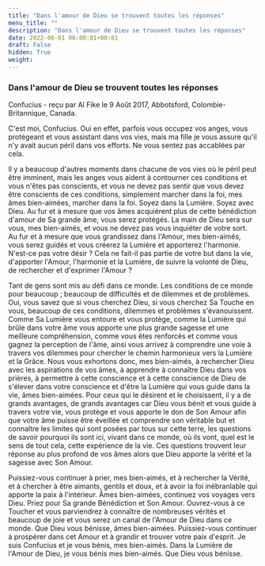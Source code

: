 ```yaml
---
title: "Dans l'amour de Dieu se trouvent toutes les réponses"
menu_title: ""
description: "Dans l'amour de Dieu se trouvent toutes les réponses"
date: 2022-06-01 06:00:01+00:81
draft: False
hidden: True
weight:
---
```

### Dans l'amour de Dieu se trouvent toutes les réponses

Confucius - reçu par Al Fike le 9 Août 2017, Abbotsford, Colombie-Britannique, Canada.

C'est moi, Confucius. Oui en effet, parfois vous occupez vos anges, vous protégeant et vous assistant dans vos vies, mais ma fille je vous assure qu'il n'y avait aucun péril dans vos efforts. Ne vous sentez pas accablées par cela.

Il y a beaucoup d'autres moments dans chacune de vos vies où le péril peut être imminent, mais les anges vous aident à contourner ces conditions et vous n'êtes pas conscients, et vous ne devez pas sentir que vous devez être conscients de ces conditions, simplement marcher dans la foi, mes âmes bien-aimées, marcher dans la foi. Soyez dans la Lumière. Soyez avec Dieu. Au fur et à mesure que vos âmes acquièrent plus de cette bénédiction d'amour de Sa grande âme, vous serez protégés. La main de Dieu sera sur vous, mes bien-aimés, et vous ne devez pas vous inquiéter de votre sort. Au fur et à mesure que vous grandissez dans l'Amour, mes bien-aimés, vous serez guidés et vous créerez la Lumière et apporterez l'harmonie. N'est-ce pas votre désir ? Cela ne fait-il pas partie de votre but dans la vie, d'apporter l'Amour, l'harmonie et la Lumière, de suivre la volonté de Dieu, de rechercher et d'exprimer l'Amour ?

Tant de gens sont mis au défi dans ce monde. Les conditions de ce monde pour beaucoup ; beaucoup de difficultés et de dilemmes et de problèmes. Oui, vous savez que si vous cherchez Dieu, si vous cherchez Sa Touche en vous, beaucoup de ces conditions, dilemmes et problèmes s'évanouissent. Comme Sa Lumière vous entoure et vous protège, comme la Lumière qui brûle dans votre âme vous apporte une plus grande sagesse et une meilleure compréhension, comme vous êtes renforcés et comme vous gagnez la perception de l'âme, ainsi vous arrivez à comprendre une voie à travers vos dilemmes pour chercher le chemin harmonieux vers la Lumière et la Grâce. Nous vous exhortons donc, mes bien-aimés, à rechercher Dieu avec les aspirations de vos âmes, à apprendre à connaître Dieu dans vos prières, à permettre à cette conscience et à cette conscience de Dieu de s'élever dans votre conscience et d'être la Lumière qui vous guide dans la vie, âmes bien-aimées. Pour ceux qui le désirent et le choisissent, il y a de grands avantages, de grands avantages car Dieu vous bénit et vous guide à travers votre vie, vous protège et vous apporte le don de Son Amour afin que votre âme puisse être éveillée et comprendre son véritable but et connaître les limites qui sont posées par tous sur cette terre, les questions de savoir pourquoi ils sont ici, vivant dans ce monde, où ils vont, quel est le sens de tout cela, cette expérience de la vie. Ces questions trouvent leur réponse au plus profond de vos âmes alors que Dieu apporte la vérité et la sagesse avec Son Amour.

Puissiez-vous continuer à prier, mes bien-aimés, et à rechercher la Vérité, et à chercher à être aimants, gentils et doux, et à avoir la foi inébranlable qui apporte la paix à l'intérieur. Âmes bien-aimées, continuez vos voyages vers Dieu. Priez pour Sa grande Bénédiction et Son Amour. Ouvrez-vous à ce Toucher et vous parviendrez à connaître de nombreuses vérités et beaucoup de joie et vous serez un canal de l'Amour de Dieu dans ce monde. Que Dieu vous bénisse, âmes bien-aimées. Puissiez-vous continuer à prospérer dans cet Amour et à grandir et trouver votre paix d'esprit. Je suis Confucius et je vous bénis, mes bien-aimés. Dans la Lumière de l'Amour de Dieu, je vous bénis mes bien-aimés. Que Dieu vous bénisse.
